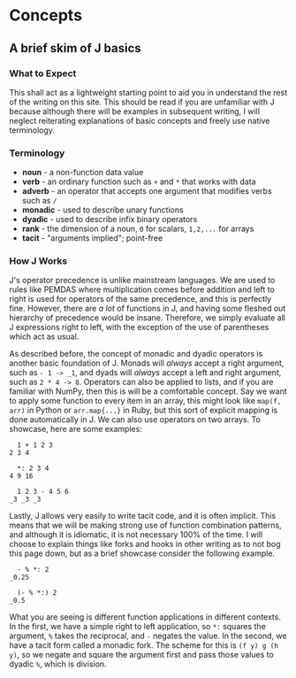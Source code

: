 # Concepts
## A brief skim of J basics

### What to Expect
This shall act as a lightweight starting point to aid you in understand the rest of the writing on this site. This should be read if you are unfamiliar with J because although there will be examples in subsequent writing, I will neglect reiterating explanations of basic concepts and freely use native terminology. 

### Terminology
- **noun** - a non-function data value
- **verb** - an ordinary function such as `+` and `*` that works with data
- **adverb** - an operator that accepts one argument that modifies verbs such as `/`
- **monadic** - used to describe unary functions
- **dyadic** - used to describe infix binary operators
- **rank** - the dimension of a noun, `0` for scalars, `1,2,...` for arrays
- **tacit** - "arguments implied"; point-free

### How J Works
J's operator precedence is unlike mainstream languages. We are used to rules like PEMDAS where multiplication comes before addition and left to right is used for operators of the same precedence, and this is perfectly fine. However, there are *a lot* of functions in J, and having some fleshed out hierarchy of precedence would be insane. Therefore, we simply evaluate all J expressions right to left, with the exception of the use of parentheses which act as usual. 

As described before, the concept of monadic and dyadic operators is another basic foundation of J. Monads will *always* accept a right argument, such as `- 1 -> _1`, and dyads will *always* accept a left and right argument, such as `2 * 4 -> 8`. Operators can also be applied to lists, and if you are familiar with NumPy, then this is will be a comfortable concept. Say we want to apply some function to every item in an array, this might look like `map(f, arr)` in Python or `arr.map{...}` in Ruby, but this sort of explicit mapping is done automatically in J. We can also use operators on two arrays. To showcase, here are some examples:
```
  1 + 1 2 3
2 3 4

  *: 2 3 4
4 9 16

  1 2 3 - 4 5 6
_3 _3 _3 
```


Lastly, J allows very easily to write tacit code, and it is often implicit. This means that we will be making strong use of function combination patterns, and although it is idiomatic, it is not necessary 100% of the time. I will choose to explain things like forks and hooks in other writing as to not bog this page down, but as a brief showcase consider the following example.
```
  - % *: 2
_0.25

  (- % *:) 2
_0.5
```
What you are seeing is different function applications in different contexts. In the first, we have a simple right to left application, so `*:` squares the argument, `%` takes the reciprocal, and `-` negates the value. In the second, we have a tacit form called a monadic fork. The scheme for this is `(f y) g (h y)`, so we negate and square the argument first and pass those values to dyadic `%`, which is division.
